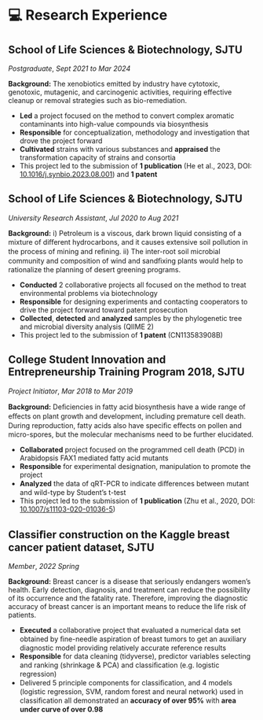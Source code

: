 # 💻 Research Experience

## School of Life Sciences & Biotechnology, SJTU

*Postgraduate*, *Sept 2021 to Mar 2024*

**Background:** The xenobiotics emitted by industry have cytotoxic, genotoxic, mutagenic, and carcinogenic activities, requiring effective cleanup or removal strategies such as bio-remediation.

- **Led** a project focused on the method to convert complex aromatic contaminants into high-value compounds via biosynthesis
- **Responsible** for conceptualization, methodology and investigation that drove the project forward
- **Cultivated** strains with various substances and **appraised** the transformation capacity of strains and consortia
- This project led to the submission of **1 publication** (He et al., 2023, DOI: [10.1016/j.synbio.2023.08.001](https://doi.org/10.1016/j.synbio.2023.08.001)) and **1 patent**

## School of Life Sciences & Biotechnology, SJTU

*University Research Assistant*, *Jul 2020 to Aug 2021*

**Background:** i) Petroleum is a viscous, dark brown liquid consisting of a mixture of diﬀerent hydrocarbons, and it causes extensive soil pollution in the process of mining and reﬁning. ii) The inter-root soil microbial community and composition of wind and sandﬁxing plants would help to rationalize the planning of desert greening programs.

- **Conducted** 2 collaborative projects all focused on the method to treat environmental problems via biotechnology
- **Responsible** for designing experiments and contacting cooperators to drive the project forward toward patent prosecution
- **Collected**, **detected** and **analyzed** samples by the phylogenetic tree and microbial diversity analysis (QIIME 2)
- This project led to the submission of **1 patent** (CN113583908B)

## College Student Innovation and Entrepreneurship Training Program 2018, SJTU

*Project Initiator*, *Mar 2018 to Mar 2019*

**Background:** Deﬁciencies in fatty acid biosynthesis have a wide range of eﬀects on plant growth and development, including premature cell death. During reproduction, fatty acids also have speciﬁc eﬀects on pollen and micro-spores, but the molecular mechanisms need to be further elucidated.

- **Collaborated** project focused on the programmed cell death (PCD) in Arabidopsis FAX1 mediated fatty acid mutants
- **Responsible** for experimental designation, manipulation to promote the project
- **Analyzed** the data of qRT-PCR to indicate diﬀerences between mutant and wild-type by Student’s t-test
- This project led to the submission of **1 publication** (Zhu et al., 2020, DOI: [10.1007/s11103-020-01036-5](https://doi.org/10.1007/s11103-020-01036-5))

## Classiﬁer construction on the Kaggle breast cancer patient dataset, SJTU

*Member*, *2022 Spring*

**Background:** Breast cancer is a disease that seriously endangers women’s health. Early detection, diagnosis, and treatment can reduce the possibility of its occurrence and the fatality rate. Therefore, improving the diagnostic accuracy of breast cancer is an important means to reduce the life risk of patients.

- **Executed** a collaborative project that evaluated a numerical data set obtained by ﬁne-needle aspiration of breast tumors to get an auxiliary diagnostic model providing relatively accurate reference results
- **Responsible** for data cleaning (tidyverse), predictor variables selecting and ranking (shrinkage & PCA) and classiﬁcation (e.g. logistic regression)
- Delivered 5 principle components for classiﬁcation, and 4 models (logistic regression, SVM, random forest and neural network) used in classiﬁcation all demonstrated an **accuracy of over 95%** with **area under curve of over 0.98**